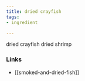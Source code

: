 ```yaml
---
title: dried crayfish
tags:
- ingredient

---
```

dried crayfish dried shrimp

### Links

* [[smoked-and-dried-fish]]
